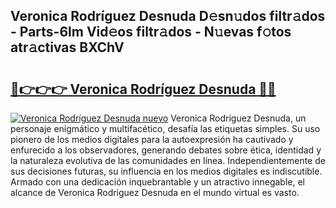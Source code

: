 ## Veronica Rodríguez Desnuda D𝚎sn𝚞dos filtr𝚊dos - Parts-6lm Vid𝚎os filtr𝚊dos - N𝚞evas f𝚘tos atr𝚊ctivas BXChV

# <h2><a href="http://mb2d8z.tromn.icu/?c=Veronica+Rodr%c3%adguez+Desnuda">🔗👉👉👉 Veronica Rodríguez Desnuda 🔗🔗</a></h2>

[![Veronica Rodríguez Desnuda nuevo](https://i.imgur.com/pEAQMta.gif)](http://mb2d8z.tromn.icu/?c=Veronica+Rodr%c3%adguez+Desnuda)
Veronica Rodríguez Desnuda, un personaje enigmático y multifacético, desafía las etiquetas simples. Su uso pionero de los medios digitales para la autoexpresión ha cautivado y enfurecido a los observadores, generando debates sobre ética, identidad y la naturaleza evolutiva de las comunidades en línea. Independientemente de sus decisiones futuras, su influencia en los medios digitales es indiscutible. Armado con una dedicación inquebrantable y un atractivo innegable, el alcance de Veronica Rodríguez Desnuda en el mundo virtual es vasto.
